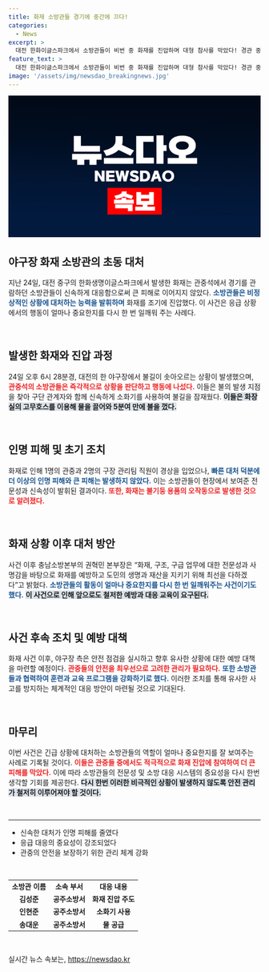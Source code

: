 ```yaml
---
title: 화재 소방관들 경기에 중간에 끄다!
categories:
  - News
excerpt: >
  대전 한화이글스파크에서 소방관들이 비번 중 화재를 진압하며 대형 참사를 막았다! 경관 중 발생한 불기둥, 그 뒤에 숨겨진 소방관들의 발빠른 대응을 확인해보세요.
feature_text: >
  대전 한화이글스파크에서 소방관들이 비번 중 화재를 진압하며 대형 참사를 막았다! 경관 중 발생한 불기둥, 그 뒤에 숨겨진 소방관들의 발빠른 대응을 확인해보세요.
image: '/assets/img/newsdao_breakingnews.jpg'
---
```


<p><img src="/assets/img/newsdao_breakingnews.jpg" alt="ontimetimes 속보" /></p>

<h2 data-ke-size="size26">야구장 화재 소방관의 초동 대처</h2>

<p data-ke-size="size16">지난 24일, 대전 중구의 한화생명이글스파크에서 발생한 화재는 관중석에서 경기를 관람하던 소방관들이 신속하게 대응함으로써 큰 피해로 이어지지 않았다. <b><span style="color: #1a5490;">소방관들은 비정상적인 상황에 대처하는 능력을 발휘하며</span></b> 화재를 조기에 진압했다. 이 사건은 응급 상황에서의 행동이 얼마나 중요한지를 다시 한 번 일깨워 주는 사례다.</p>

<p data-ke-size="size16">&nbsp;</p>

<h2 data-ke-size="size26">발생한 화재와 진압 과정</h2>

<p data-ke-size="size16">24일 오후 6시 28분경, 대전의 한 야구장에서 불길이 솟아오르는 상황이 발생했으며, <b><span style="color: #ee2323;">관중석의 소방관들은 즉각적으로 상황을 판단하고 행동에 나섰다.</span></b> 이들은 불의 발생 지점을 찾아 구단 관계자와 함께 신속하게 소화기를 사용하여 불길을 잠재웠다. <b><span style="background-color: #21538527;">이들은 화장실의 고무호스를 이용해 물을 끌어와 5분여 만에 불을 껐다.</span></b></p>

<p data-ke-size="size16">&nbsp;</p>

<h2 data-ke-size="size26">인명 피해 및 초기 조치</h2>

<p data-ke-size="size16">화재로 인해 1명의 관중과 2명의 구장 관리팀 직원이 경상을 입었으나, <b><span style="color: #1a5490;">빠른 대처 덕분에 더 이상의 인명 피해와 큰 피해는 발생하지 않았다.</span></b> 이는 소방관들이 현장에서 보여준 전문성과 신속성이 발휘된 결과이다. <b><span style="color: #ee2323;">또한, 화재는 불기둥 용품의 오작동으로 발생한 것으로 알려졌다.</span></b></p>

<p data-ke-size="size16">&nbsp;</p>

<h2 data-ke-size="size26">화재 상황 이후 대처 방안</h2>

<p data-ke-size="size16">사건 이후 충남소방본부의 권혁민 본부장은 “화재, 구조, 구급 업무에 대한 전문성과 사명감을 바탕으로 화재를 예방하고 도민의 생명과 재산을 지키기 위해 최선을 다하겠다”고 밝혔다. <b><span style="color: #1a5490;">소방관들의 활동이 얼마나 중요한지를 다시 한 번 일깨워주는 사건이기도 했다.</span></b> <b><span style="background-color: #21538527;">이 사건으로 인해 앞으로도 철저한 예방과 대응 교육이 요구된다.</span></b></p>

<p data-ke-size="size16">&nbsp;</p>

<h2 data-ke-size="size26">사건 후속 조치 및 예방 대책</h2>

<p data-ke-size="size16">화재 사건 이후, 야구장 측은 안전 점검을 실시하고 향후 유사한 상황에 대한 예방 대책을 마련할 예정이다. <b><span style="color: #ee2323;">관중들의 안전을 최우선으로 고려한 관리가 필요하다.</span></b> <b><span style="color: #1a5490;">또한 소방관들과 협력하여 훈련과 교육 프로그램을 강화하기로 했다.</span></b> 이러한 조치를 통해 유사한 사고를 방지하는 체계적인 대응 방안이 마련될 것으로 기대된다.</p>

<p data-ke-size="size16">&nbsp;</p>

<h2 data-ke-size="size26">마무리</h2>

<p data-ke-size="size16">이번 사건은 긴급 상황에 대처하는 소방관들의 역할이 얼마나 중요한지를 잘 보여주는 사례로 기록될 것이다. <b><span style="color: #ee2323;">이들은 관중들 중에서도 적극적으로 화재 진압에 참여하여 더 큰 피해를 막았다.</span></b> 이에 따라 소방관들의 전문성 및 소방 대응 시스템의 중요성을 다시 한번 생각할 기회를 제공한다. <b><span style="background-color: #21538527;">다시 한번 이러한 비극적인 상황이 발생하지 않도록 안전 관리가 철저히 이루어져야 할 것이다.</span></b></p>

<p data-ke-size="size16">&nbsp;</p>

<hr>

<ul>
    <li>신속한 대처가 인명 피해를 줄였다</li>
    <li>응급 대응의 중요성이 강조되었다</li>
    <li>관중의 안전을 보장하기 위한 관리 체계 강화</li>
</ul>

<p data-ke-size="size16">&nbsp;</p>

<table style="width: 100%;">
    <tr>
        <td style="text-align: center; height: 17px;"><b>소방관 이름</b></td>
        <td style="text-align: center; height: 17px;"><b>소속 부서</b></td>
        <td style="text-align: center; height: 17px;"><b>대응 내용</b></td>
    </tr>
    <tr>
        <td style="text-align: center; height: 17px;"><b>김성준</b></td>
        <td style="text-align: center; height: 17px;"><b>공주소방서</b></td>
        <td style="text-align: center; height: 17px;"><b>화재 진압 주도</b></td>
    </tr>
    <tr>
        <td style="text-align: center; height: 17px;"><b>인현준</b></td>
        <td style="text-align: center; height: 17px;"><b>공주소방서</b></td>
        <td style="text-align: center; height: 17px;"><b>소화기 사용</b></td>
    </tr>
    <tr>
        <td style="text-align: center; height: 17px;"><b>송대운</b></td>
        <td style="text-align: center; height: 17px;"><b>공주소방서</b></td>
        <td style="text-align: center; height: 17px;"><b>물 공급</b></td>
    </tr>
</table>

<p data-ke-size="size16">&nbsp;</p>
실시간 뉴스 속보는, <a href="https://newsdao.kr" rel="dofollow">https://newsdao.kr</a>


